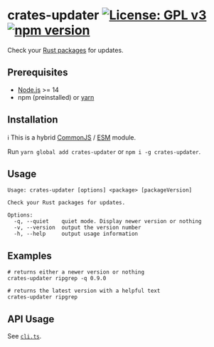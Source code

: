 # crates-updater [![License: GPL v3](https://img.shields.io/badge/License-GPLv3-blue.svg)](https://www.gnu.org/licenses/gpl-3.0) [![npm version](https://img.shields.io/npm/v/crates-updater.svg?style=flat)](https://www.npmjs.com/package/crates-updater)

Check your [Rust packages](https://crates.io) for updates.

## Prerequisites

- [Node.js](https://nodejs.org) >= 14
- npm (preinstalled) or [yarn](https://classic.yarnpkg.com)

## Installation

ℹ️ This is a hybrid [CommonJS](https://nodejs.org/docs/latest/api/modules.html#modules-commonjs-modules) / [ESM](https://nodejs.org/api/esm.html#introduction) module.

Run `yarn global add crates-updater` or `npm i -g crates-updater`.

## Usage

```
Usage: crates-updater [options] <package> [packageVersion]

Check your Rust packages for updates.

Options:
  -q, --quiet    quiet mode. Display newer version or nothing
  -v, --version  output the version number
  -h, --help     output usage information
```

## Examples

```shell
# returns either a newer version or nothing
crates-updater ripgrep -q 0.9.0

# returns the latest version with a helpful text
crates-updater ripgrep
```

## API Usage

See [`cli.ts`](./src/cli.ts).
